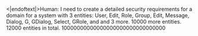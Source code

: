 <|endoftext|>Human: I need to create a detailed security requirements for a domain for a system with 3 entities: User, Edit, Role, Group, Edit, Message, Dialog, G, GDialog, Select, GRole, and  and 3 more. 10000 more entities. 12000 entities in total. 10000000000000000000000000000000